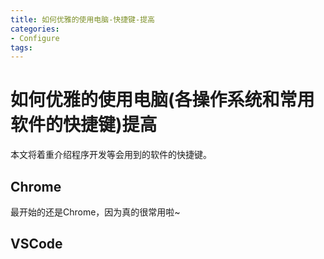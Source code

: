 ```yaml
---
title: 如何优雅的使用电脑-快捷键-提高
categories:
- Configure
tags:
---
```



# 如何优雅的使用电脑(各操作系统和常用软件的快捷键)提高

本文将着重介绍程序开发等会用到的软件的快捷键。

## Chrome
最开始的还是Chrome，因为真的很常用啦~

## VSCode
